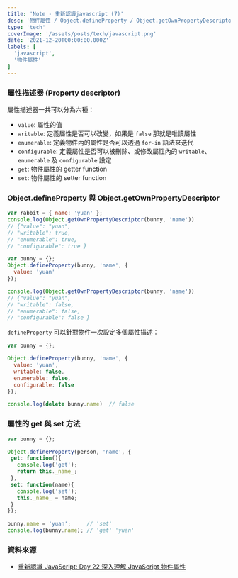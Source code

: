 ```yaml
---
title: 'Note - 重新認識javascript (7)'
desc: '物件屬性 / Object.defineProperty / Object.getOwnPropertyDescriptor'
type: 'tech'
coverImage: '/assets/posts/tech/javascript.png'
date: '2021-12-20T00:00:00.000Z'
labels: [
  'javascript',
  '物件屬性'
]
---
```


### 屬性描述器 (Property descriptor)

屬性描述器一共可以分為六種：
- `value`: 屬性的值
- `writable`: 定義屬性是否可以改變，如果是 `false` 那就是唯讀屬性
- `enumerable`: 定義物件內的屬性是否可以透過 `for-in` 語法來迭代
- `configurable`: 定義屬性是否可以被刪除、或修改屬性內的 `writable`、`enumerable` 及 `configurable` 設定
- `get`: 物件屬性的 getter function
- `set`: 物件屬性的 setter function

### Object.defineProperty 與 Object.getOwnPropertyDescriptor

```javascript
var rabbit = { name: 'yuan' };
console.log(Object.getOwnPropertyDescriptor(bunny, 'name'))
// {"value": "yuan",
// "writable": true,
// "enumerable": true,
// "configurable": true }

var bunny = {};
Object.defineProperty(bunny, 'name', {
  value: 'yuan'
});

console.log(Object.getOwnPropertyDescriptor(bunny, 'name'))
// {"value": "yuan",
// "writable": false,
// "enumerable": false,
// "configurable": false }
```

`defineProperty` 可以針對物件一次設定多個屬性描述：
```javascript
var bunny = {};

Object.defineProperty(bunny, 'name', {
  value: 'yuan',
  writable: false,
  enumerable: false,
  configurable: false
});

console.log(delete bunny.name)  // false
```

### 屬性的 get 與 set 方法

 ```javascript
var bunny = {};

Object.defineProperty(person, 'name', {
  get: function(){
    console.log('get');
    return this._name_;
  },
  set: function(name){
    console.log('set');
    this._name_ = name;
  }
});

bunny.name = 'yuan';     // 'set'
console.log(bunny.name); // 'get' 'yuan'
```

### 資料來源
- <a href='https://ithelp.ithome.com.tw/articles/10193747' target="_blank">重新認識 JavaScript: Day 22 深入理解 JavaScript 物件屬性</a>